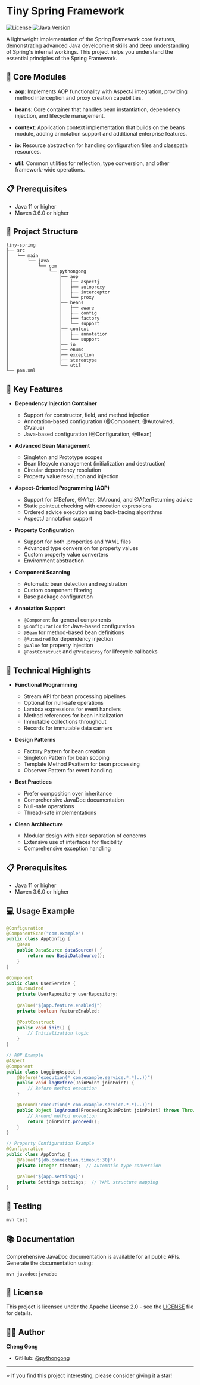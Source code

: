 # Tiny Spring Framework

[![License](https://img.shields.io/badge/License-Apache%202.0-blue.svg)](https://opensource.org/licenses/Apache-2.0)
[![Java Version](https://img.shields.io/badge/Java-11%2B-brightgreen)](https://adoptopenjdk.net/)

A lightweight implementation of the Spring Framework core features, demonstrating advanced Java development skills and deep understanding of Spring's internal workings. This project helps you understand the essential principles of the Spring Framework.




## 📖 Core Modules

- **aop**: Implements AOP functionality with AspectJ integration, providing method interception and proxy creation capabilities.
  
- **beans**: Core container that handles bean instantiation, dependency injection, and lifecycle management.
  
- **context**: Application context implementation that builds on the beans module, adding annotation support and additional enterprise features.
  
- **io**: Resource abstraction for handling configuration files and classpath resources.
  
- **util**: Common utilities for reflection, type conversion, and other framework-wide operations.






## 📋 Prerequisites

- Java 11 or higher
- Maven 3.6.0 or higher

## 📁 Project Structure
``` marks
tiny-spring
├── src
│   └── main
│       └── java
│           └── com
│               └── pythongong
│                   ├── aop
│                   │   ├── aspectj
│                   │   ├── autoproxy
│                   │   ├── interceptor
│                   │   └── proxy
│                   ├── beans
│                   │   ├── aware
│                   │   ├── config
│                   │   ├── factory
│                   │   └── support
│                   ├── context
│                   │   ├── annotation
│                   │   └── support
│                   ├── io
│                   ├── enums
│                   ├── exception
│                   ├── stereotype
│                   └── util
└── pom.xml
``` 


## 🌟 Key Features

- **Dependency Injection Container**
  - Support for constructor, field, and method injection
  - Annotation-based configuration (@Component, @Autowired, @Value)
  - Java-based configuration (@Configuration, @Bean)

- **Advanced Bean Management**
  - Singleton and Prototype scopes
  - Bean lifecycle management (initialization and destruction)
  - Circular dependency resolution
  - Property value resolution and injection

- **Aspect-Oriented Programming (AOP)**
  - Support for @Before, @After, @Around, and @AfterReturning advice
  - Static pointcut checking with execution expressions
  - Ordered advice execution using back-tracing algorithms
  - AspectJ annotation support

- **Property Configuration**
  - Support for both .properties and YAML files
  - Advanced type conversion for property values
  - Custom property value converters
  - Environment abstraction

- **Component Scanning**
  - Automatic bean detection and registration
  - Custom component filtering
  - Base package configuration

- **Annotation Support**
  - `@Component` for general components
  - `@Configuration` for Java-based configuration
  - `@Bean` for method-based bean definitions
  - `@Autowired` for dependency injection
  - `@Value` for property injection
  - `@PostConstruct` and `@PreDestroy` for lifecycle callbacks

## 🔧 Technical Highlights

- **Functional Programming**
  - Stream API for bean processing pipelines
  - Optional for null-safe operations
  - Lambda expressions for event handlers
  - Method references for bean initialization
  - Immutable collections throughout
  - Records for immutable data carriers

- **Design Patterns**
  - Factory Pattern for bean creation
  - Singleton Pattern for bean scoping
  - Template Method Pvattern for bean processing
  - Observer Pattern for event handling

- **Best Practices**
  - Prefer composition over inheritance
  - Comprehensive JavaDoc documentation
  - Null-safe operations
  - Thread-safe implementations

- **Clean Architecture**
  - Modular design with clear separation of concerns
  - Extensive use of interfaces for flexibility
  - Comprehensive exception handling

## 📋 Prerequisites

- Java 11 or higher
- Maven 3.6.0 or higher



## 💻 Usage Example

```java
@Configuration
@ComponentScan("com.example")
public class AppConfig {
    @Bean
    public DataSource dataSource() {
        return new BasicDataSource();
    }
}

@Component
public class UserService {
    @Autowired
    private UserRepository userRepository;
    
    @Value("${app.feature.enabled}")
    private boolean featureEnabled;
    
    @PostConstruct
    public void init() {
        // Initialization logic
    }
}

// AOP Example
@Aspect
@Component
public class LoggingAspect {
    @Before("execution(* com.example.service.*.*(..))")
    public void logBefore(JoinPoint joinPoint) {
        // Before method execution
    }

    @Around("execution(* com.example.service.*.*(..))")
    public Object logAround(ProceedingJoinPoint joinPoint) throws Throwable {
        // Around method execution
        return joinPoint.proceed();
    }
}

// Property Configuration Example
@Configuration
public class AppConfig {
    @Value("${db.connection.timeout:30}")
    private Integer timeout;  // Automatic type conversion

    @Value("${app.settings}")
    private Settings settings;  // YAML structure mapping
}
```

## 🧪 Testing

```bash
mvn test
```

## 📚 Documentation

Comprehensive JavaDoc documentation is available for all public APIs. Generate the documentation using:

```bash
mvn javadoc:javadoc
```


## 📄 License

This project is licensed under the Apache License 2.0 - see the [LICENSE](LICENSE) file for details.

## 👨‍💻 Author

**Cheng Gong**
- GitHub: [@pythongong](https://github.com/pythongong)

---

⭐ If you find this project interesting, please consider giving it a star!